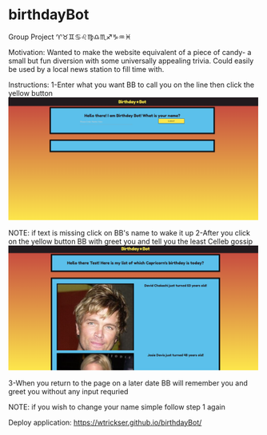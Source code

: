 # birthdayBot
Group Project
♈♉♊♋♌♍♎♏♐♑♒♓

Motivation:
  Wanted to make the website equivalent of a piece of candy- a small but fun diversion with some universally appealing trivia. Could easily be used by a local news station to fill time with.

Instructions:
  1-Enter what you want BB to call you on the line then click the yellow button
<img src = Screenshot1.png width=500>
 
 NOTE:
    if text is missing click on BB's name to wake it up
  2-After you click on the yellow button BB with greet you and tell you the least Celleb gossip
<img src = Screenshot2.png width=500>

  3-When you return to the page on a later date BB will remember you and greet you without any input requried
  
  NOTE:
    if you wish to change your name simple follow step 1 again

Deploy application:
https://wtrickser.github.io/birthdayBot/
